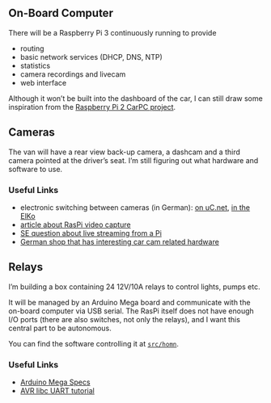 ## On-Board Computer

There will be a Raspberry Pi 3 continuously running to provide

* routing
* basic network services (DHCP, DNS, NTP)
* statistics
* camera recordings and livecam
* web interface

Although it won’t be built into the dashboard of the car, I can still draw some inspiration from the [Raspberry Pi 2 CarPC project](http://engineering-diy.blogspot.com/).

## Cameras

The van will have a rear view back-up camera, a dashcam and a third camera pointed at the driver’s seat. I’m still figuring out what hardware and software to use.

### Useful Links

* electronic switching between cameras (in German): [on uC.net](https://www.mikrocontroller.net/topic/346004), [in the ElKo](http://www.elektronik-kompendium.de/public/schaerer/anasw2.htm)
* [article about RasPi video capture](https://www.arrow.com/en/research-and-events/articles/pi-bandwidth-with-video)
* [SE question about live streaming from a Pi](https://raspberrypi.stackexchange.com/questions/42881/how-to-stream-low-latency-video-from-the-rpi-to-a-web-browser-in-realtime)
* [German shop that has interesting car cam related hardware](http://www.mobilline24.de/)

## Relays

I’m building a box containing 24 12V/10A relays to control lights, pumps etc.

It will be managed by an Arduino Mega board and communicate with the on-board computer via USB serial. The RasPi itself does not have enough I/O ports (there are also switches, not only the relays), and I want this central part to be autonomous.

You can find the software controlling it at [`src/homn`](../src/homn).

### Useful Links

* [Arduino Mega Specs](https://www.arduino.cc/en/Main/ArduinoBoardMega)
* [AVR libc UART tutorial](https://appelsiini.net/2011/simple-usart-with-avr-libc/)

